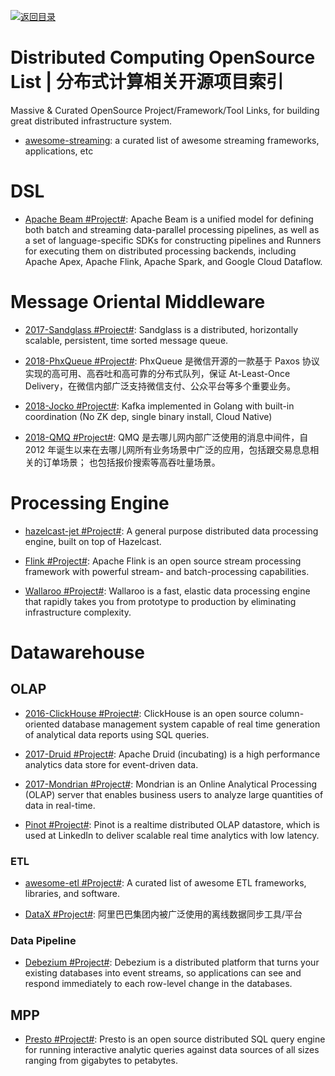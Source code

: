 [![返回目录](https://user-images.githubusercontent.com/5803001/38079637-ff0abcf0-3371-11e8-9b76-ad651620afc7.jpg)](https://github.com/wx-chevalier/Awesome-Lists)

# Distributed Computing OpenSource List | 分布式计算相关开源项目索引

Massive & Curated OpenSource Project/Framework/Tool Links, for building great distributed infrastructure system.

- [awesome-streaming](https://github.com/manuzhang/awesome-streaming): a curated list of awesome streaming frameworks, applications, etc

# DSL

- [Apache Beam #Project#](https://github.com/apache/beam): Apache Beam is a unified model for defining both batch and streaming data-parallel processing pipelines, as well as a set of language-specific SDKs for constructing pipelines and Runners for executing them on distributed processing backends, including Apache Apex, Apache Flink, Apache Spark, and Google Cloud Dataflow.

# Message Oriental Middleware

- [2017-Sandglass #Project#](https://github.com/celrenheit/sandglass): Sandglass is a distributed, horizontally scalable, persistent, time sorted message queue.

* [2018-PhxQueue #Project#](https://github.com/Tencent/phxqueue): PhxQueue 是微信开源的一款基于 Paxos 协议实现的高可用、高吞吐和高可靠的分布式队列，保证 At-Least-Once Delivery，在微信内部广泛支持微信支付、公众平台等多个重要业务。

* [2018-Jocko #Project#](https://github.com/travisjeffery/jocko): Kafka implemented in Golang with built-in coordination (No ZK dep, single binary install, Cloud Native)

* [2018-QMQ #Project#](https://github.com/qunarcorp/qmq): QMQ 是去哪儿网内部广泛使用的消息中间件，自 2012 年诞生以来在去哪儿网所有业务场景中广泛的应用，包括跟交易息息相关的订单场景； 也包括报价搜索等高吞吐量场景。

# Processing Engine

- [hazelcast-jet #Project#](https://github.com/hazelcast/hazelcast-jet): A general purpose distributed data processing engine, built on top of Hazelcast.

- [Flink #Project#](https://github.com/apache/flink): Apache Flink is an open source stream processing framework with powerful stream- and batch-processing capabilities.

* [Wallaroo #Project#](https://github.com/wallaroolabs/wallaroo): Wallaroo is a fast, elastic data processing engine that rapidly takes you from prototype to production by eliminating infrastructure complexity.

# Datawarehouse

## OLAP

- [2016-ClickHouse #Project#](https://clickhouse.yandex/): ClickHouse is an open source column-oriented database management system capable of real time generation of analytical data reports using SQL queries.

- [2017-Druid #Project#](http://druid.io/): Apache Druid (incubating) is a high performance analytics data store for event-driven data.

- [2017-Mondrian #Project#](https://github.com/pentaho/mondrian): Mondrian is an Online Analytical Processing (OLAP) server that enables business users to analyze large quantities of data in real-time.

- [Pinot #Project#](https://github.com/linkedin/pinot): Pinot is a realtime distributed OLAP datastore, which is used at LinkedIn to deliver scalable real time analytics with low latency.

### ETL

- [awesome-etl #Project#](https://github.com/pawl/awesome-etl#workflow-managementengines): A curated list of awesome ETL frameworks, libraries, and software.

- [DataX #Project#](https://github.com/alibaba/DataX): 阿里巴巴集团内被广泛使用的离线数据同步工具/平台

### Data Pipeline

- [Debezium #Project#](https://debezium.io/docs/tutorial/): Debezium is a distributed platform that turns your existing databases into event streams, so applications can see and respond immediately to each row-level change in the databases.

## MPP

- [Presto #Project#](https://prestodb.io/): Presto is an open source distributed SQL query engine for running interactive analytic queries against data sources of all sizes ranging from gigabytes to petabytes.

